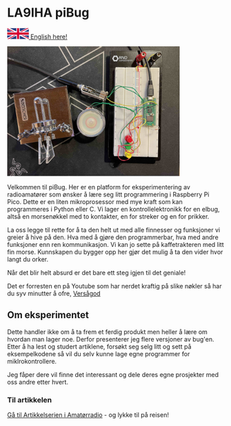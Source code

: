 # LA9IHA piBug
<a href="https://github.com/LA9IHA/piBug/blob/main/READMEen.md"><img height= "25" src="https://raw.githubusercontent.com/LA9IHA/piBug/main/bullen/assets/UK.jpg"> English here!</a>

<img height="300" src="https://raw.githubusercontent.com/LA9IHA/piBug/main/bullen/assets/piBug.jpg">

Velkommen til piBug. Her er en platform for eksperimentering av radioamatører som ønsker å lære seg litt programmering i Raspberry Pi Pico. Dette er en liten mikroprosessor med mye kraft som kan programmeres i Python eller C. Vi lager en kontrollelektronikk for en elbug, altså en morsenøkkel med to kontakter, en for streker og en for prikker.

La oss legge til rette for å ta den helt ut med alle finnesser og funksjoner vi greier å hive på den. Hva med å gjøre den programmerbar, hva med andre funksjoner enn ren kommunikasjon. Vi kan jo sette på kaffetrakteren med litt fin morse. Kunnskapen du bygger opp her gjør det mulig å ta den vider hvor langt du orker.

Når det blir helt absurd er det bare ett steg igjen til det geniale!

Det er forresten en på Youtube som har nerdet kraftig på slike nøkler så har du syv minutter å ofre, <a href="https://www.youtube.com/watch?v=uPheyoHmuDA" target="_blank">Versågod</a>

## Om eksperimentet
Dette handler ikke om å ta frem et ferdig produkt men heller å lære om hvordan man lager noe. Derfor presenterer jeg flere versjoner av bug'en. Etter å ha lest og studert artiklene, forsøkt seg selg litt og sett på eksempelkodene så vil du selv kunne lage egne programmer for miklrokontrollere.

Jeg fåper dere vil finne det interessant og dele deres egne prosjekter med oss andre etter hvert.

### Til artikkelen

<a href="https://github.com/LA9IHA/piBug/tree/main/bullen">Gå til Artikkelserien i Amatørradio</a> - og lykke til på reisen!
